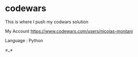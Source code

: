 # codewars
This is where I push my codwars solution

My Account https://www.codewars.com/users/nicolas-montani

Language : Python

≠_≠